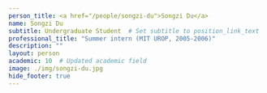 ```yaml
---
person_title: <a href="/people/songzi-du">Songzi Du</a>
name: Songzi Du
subtitle: Undergraduate Student  # Set subtitle to position_link_text
professional_title: "Summer intern (MIT UROP, 2005-2006)"
description: ""
layout: person
academic: 10  # Updated academic field
image: ./img/songzi-du.jpg
hide_footer: true
---
```

